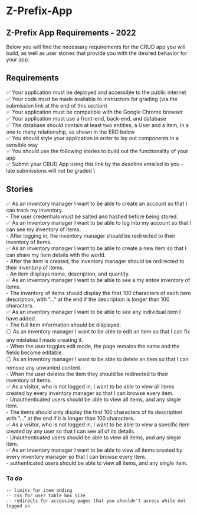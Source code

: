 # Z-Prefix-App

## Z-Prefix App Requirements - 2022
Below you will find the necessary requirements for the CRUD app you will build, as well as user stories that provide you with the desired behavior for your app.

## Requirements
✅ Your application must be deployed and accessible to the public internet\
✅ Your code must be made available to instructors for grading (via the submission link at the end of this section)\
✅ Your application must be compatible with the Google Chrome browser\
✅ Your application must use a front-end, back-end, and database\
✅ The database should contain at least two entities, a User and a Item, in a one to many relationship, as shown in the ERD below\
✅ You should style your application in order to lay out components in a sensible way\
✅ You should use the following stories to build out the functionality of your app\
✅ Submit your CRUD App using this link  by the deadline emailed to you - late submissions will not be graded \

## Stories
✅ As an inventory manager I want to be able to create an account so that I can track my inventory.\
    - The user credentials must be salted and hashed before being stored.\
✅ As an inventory manager I want to be able to log into my account so that I can see my inventory of items.\
    - After logging in, the inventory manager should be redirected to their inventory of items.\
✅ As an inventory manager I want to be able to create a new item so that I can share my item details with the world.\
    - After the item is created, the inventory manager should be redirected to their inventory of items.\
    - An item displays name, description, and quantity.\
✅ As an inventory manager I want to be able to see a my entire inventory of items.\
    - The inventory of items should display the first 100 characters of each item description, with “...” at the end if the description is longer than 100 characters.\
✅ As an inventory manager I want to be able to see any individual item I have added.\
    - The full item information should be displayed.\
⚪ As an inventory manager I want to be able to edit an item so that I can fix any mistakes I made creating it.\
    - When the user toggles edit mode, the page remains the same and the fields become editable.\
⚪ As an inventory manager I want to be able to delete an item so that I can remove any unwanted content.\
    - When the user deletes the item they should be redirected to their inventory of items.\
✅ As a visitor, who is not logged in, I want to be able to view all items created by every inventory manager so that I can browse every item.\
    - Unauthenticated users should be able to view all items, and any single item.\
    - The items should only display the first 100 characters of its description with “...” at the end if it is longer than 100 characters.\
✅ As a visitor, who is not logged in, I want to be able to view a specific item created by any user so that I can see all of its details.\
    - Unauthenticated users should be able to view all items, and any single item.\
✅ As an inventory manager I want to be able to view all items created by every inventory manager so that I can browse every item.\
    - authenticated users should be able to view all items, and any single item.

### To do
    -- limits for item adding
    -- css for user table box size
    -- redirects for accessing pages that you shouldn't access while not logged in